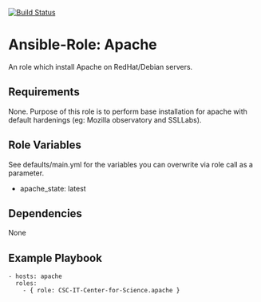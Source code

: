 [![Build Status](https://travis-ci.org/CSC-IT-Center-for-Science/ansible-role-apache.svg?branch=master)](https://travis-ci.org/CSC-IT-Center-for-Science/ansible-role-apache)

Ansible-Role: Apache
=========

An role which install Apache on RedHat/Debian servers.

Requirements
------------

None. Purpose of this role is to perform base installation for apache with default hardenings (eg: Mozilla observatory and SSLLabs).

Role Variables
--------------

See defaults/main.yml for the variables you can overwrite via role call as a parameter.

* apache_state: latest

Dependencies
------------

None

Example Playbook
----------------

    - hosts: apache
      roles:
        - { role: CSC-IT-Center-for-Science.apache }



